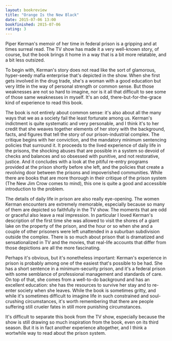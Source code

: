 ```yaml
---
layout: bookreview
title: "Orange Is the New Black"
date: 2015-07-06 13:00
bookfinished: 2015-07-06
rating: 3
---
```


Piper Kerman's memoir of her time in federal prison is a gripping and at times surreal read.  The TV show has made it a very well-known story, of course, but the book brings it home in a way that is a bit more relatable, and a bit less outsized.



To begin with, Kerman's story does not read like the sort of glamorous, hyper-seedy mafia enterprise that's depicted in the show.  When she first gets involved in the drug trade, she's a woman with a good education but very little in the way of personal strength or common sense.  But those weaknesses are not so hard to imagine, nor is it all that difficult to see some of those same weaknesses in myself.  It's an odd, there-but-for-the-grace kind of experience to read this book.



The book is not entirely about common sense: it's also about all the many ways that we as a society fail the least fortunate among us.  Kerman's indictment is quite systematic and very personable, and I think it's to her credit that she weaves together elements of her story with the background, facts, and figures that tell the story of our prison-industrial complex.  The critique begins with her conviction, and the mandatory minimum sentencing policies that surround it.  It proceeds to the lived experience of daily life in the prisons, the shocking abuses that are possible in a system so devoid of checks and balances and so obsessed with punitive, and not restorative, justice.  And it concludes with a look at the pitiful re-entry programs provided at the prison shortly before she left, and the policies that create a revolving door between the prisons and impoverished communities.  While there are books that are more thorough in their critique of the prison system (The New Jim Crow comes to mind), this one is quite a good and accessible introduction to the problem.



The details of daily life in prison are also really eye-opening.  The women Kerman encounters are extremely memorable, especially because so many of them are depicted so faithfully in the TV show.  The moments that are odd or graceful also leave a real impression.  In particular I loved Kerman's description of the first time she was allowed to visit the shores of a giant lake on the property of the prison, and the hour or so when she and a couple of other prisoners were left unattended in a suburban subdivision outside the complex.  There is so much about prison that is dramatized and sensationalized in TV and the movies, that real-life accounts that differ from those depictions are all the more fascinating.



Perhaps it's obvious, but it's nonetheless important: Kerman's experience in prison is probably among one of the easiest that's possible to be had.  She has a short sentence in a minimum-security prison, and it's a federal prison with some semblance of professional management and standards of care.  On top of that, she comes from a well-to-do background and has an excellent education: she has the resources to survive her stay and to re-enter society when she leaves.  While the book is sometimes gritty, and while it's sometimes difficult to imagine life in such constrained and soul-crushing circumstances, it's worth remembering that there are people suffering still crueler fates in still more punishing circumstances.  



It's difficult to separate this book from the TV show, especially because the show is still drawing so much inspiration from the book, even on its third season.  But it is in fact another experience altogether, and I think a wortwhile way to read about the prison system.